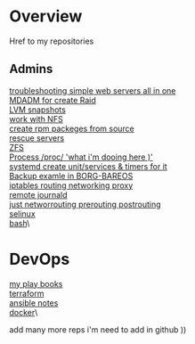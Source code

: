 # Overview
Href to my repositories
## Admins
[troubleshooting simple web servers all in one](https://github.com/Kuzminih/Troubleshooting)\
[MDADM for create Raid](https://github.com/Kuzminih/AdminLinuxOtus/tree/master/02-mdadm#%D1%83%D1%81%D1%82%D0%B0%D0%BD%D0%B0%D0%B2%D0%BB%D0%B8%D0%B2%D0%B0%D0%B5%D0%BC-%D0%BF%D0%BE)\
[LVM snapshots](https://github.com/Kuzminih/AdminLinuxOtus/tree/master/03-FS_lvm#%D1%80%D0%B0%D0%B1%D0%BE%D1%82%D0%B0-%D1%81-lvm-%D1%81%D0%BE%D0%B7%D0%B4%D0%B0%D0%BD%D0%B8%D0%B5-snapshot-%D0%B2%D0%BE%D1%81%D1%82%D0%B0%D0%BD%D0%BE%D0%B2%D0%BB%D0%B5%D0%BD%D0%B8%D0%B5-%D1%82%D0%BE%D0%BC%D0%B0-%D1%87%D0%B5%D1%80%D0%B5%D0%B7-%D1%81%D0%BD%D0%B8%D0%BC%D0%BE%D0%BA-%D1%8D%D0%BA%D1%80%D0%B0%D0%BD%D0%B0)\
[work with NFS](https://github.com/Kuzminih/AdminLinuxOtus/tree/master/04-NFS#%D1%83%D1%81%D1%82%D0%B0%D0%BD%D0%BE%D0%B2%D0%BA%D0%B0-%D1%81%D0%B5%D1%80%D0%B2%D0%B5%D1%80%D0%B0-%D0%B8-%D0%BA%D0%BB%D0%B8%D0%B5%D0%BD%D1%82%D0%B0-network-file-system-nfs)\
[create rpm packeges from source](https://github.com/Kuzminih/AdminLinuxOtus/tree/master/05-rpm#%D1%83%D0%BF%D1%80%D0%B0%D0%B2%D0%BB%D0%B5%D0%BD%D0%B8%D0%B5-%D0%BF%D0%B0%D0%BA%D0%B5%D1%82%D0%B0%D0%BC%D0%B8-rpm-%D1%81%D0%BE%D0%B7%D0%B4%D0%B0%D0%BD%D0%B8%D0%B5-%D1%81%D0%B2%D0%BE%D0%B5%D0%B3%D0%BE-%D0%BF%D0%B0%D0%BA%D0%B5%D1%82%D0%B0-%D0%B8%D0%B7-src)\
[rescue servers](https://github.com/Kuzminih/AdminLinuxOtus/tree/master/06-root#%D1%81%D0%B1%D1%80%D0%BE%D1%81-%D0%BF%D0%B0%D1%80%D0%BE%D0%BB%D1%8F-%D0%B8-%D0%B4%D0%BE%D1%81%D1%82%D1%83-%D0%BA-%D1%85%D0%BE%D1%81%D1%82%D1%83-%D0%BF%D0%BE%D0%B4-%D1%83%D0%BF%D1%80%D0%B0%D0%B2%D0%BB%D0%B5%D0%BD%D0%B8%D0%B5-linux)\
[ZFS](https://github.com/Kuzminih/AdminLinuxOtus/tree/master/08-zfs#%D1%82%D1%80%D0%B5%D0%B1%D0%BE%D0%B2%D0%B0%D0%BD%D0%B8%D1%8F-%D0%B4%D0%BB%D1%8F-%D1%83%D1%81%D1%82%D0%B0%D0%BD%D0%BE%D0%B2%D0%BA%D0%B8-zfs)\
[Process /proc/ 'what i'm dooing here )'](https://github.com/Kuzminih/AdminLinuxOtus/tree/master/09-procceses#%D0%BF%D1%80%D0%BE%D1%86%D0%B5%D1%81%D1%81%D1%8B)\
[systemd create unit/services & timers for it](https://github.com/Kuzminih/AdminLinuxOtus/tree/master/10-systemd#%D1%80%D0%B0%D0%B1%D0%BE%D1%82%D0%B0-%D1%81-%D0%BC%D0%BE%D0%B4%D1%83%D0%BB%D1%8F%D0%BC%D0%B8-%D0%B2-systemd)\
[Backup examle in BORG-BAREOS](https://github.com/Kuzminih/AdminLinuxOtus/tree/master/backup#%D1%81%D0%BE%D0%B7%D0%B4%D0%B0%D0%BD%D0%B8%D0%B5-%D1%81%D0%B8%D1%81%D1%82%D0%B5%D0%BC%D1%8B)\
[iptables routing networking proxy](https://github.com/Kuzminih/AdminLinuxOtus/tree/master/iptables#%D0%B7%D0%B0%D0%B4%D0%B0%D0%BD%D0%B8%D0%B5)\
[remote journald](https://github.com/Kuzminih/AdminLinuxOtus/blob/master/logs/logs.md#localhost)\
[just networrouting prerouting postrouting](https://github.com/Kuzminih/AdminLinuxOtus/tree/master/network#1-%D1%82%D0%B5%D0%BE%D1%80%D0%B5%D1%82%D0%B8%D1%87%D0%B5%D1%81%D0%BA%D0%B0%D1%8F-%D1%87%D0%B0%D1%81%D1%82%D1%8C)\
[selinux](https://github.com/Kuzminih/AdminLinuxOtus/tree/master/selinux#%D0%B7%D0%B0%D0%B4%D0%B0%D0%BD%D0%B8%D0%B5-1)\
[bash](https://gist.github.com/Kuzminih/0e8fd2ca94245e754cdae31712d15daf)\

# DevOps
[my play books](https://github.com/Kuzminih/Ansible_play_books)\
[terraform](https://github.com/Kuzminih/terraform)\
[ansible notes](https://github.com/Kuzminih/ansible-v2)\
[docker](https://github.com/Kuzminih/docker)\

add many more reps i'm need to add in github ))









